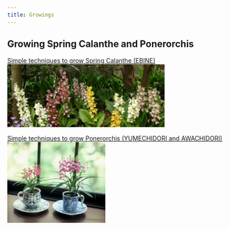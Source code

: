 ```yaml
---
title: Growings
---
```

## Growing Spring Calanthe and Ponerorchis
<a href="growings/calanthe/growings_tech_to_grow_calanthe_for_beginner">Simple techniques to grow Spring Calanthe (EBINE)<br />
<img src="/assets/images/growings_iikanzi.jpg" width="361" height="144" alt="Simple techniques to grow Spring Calanthe (EBINE) - Ranyuen" /></a>

<a href="growings/ponerorchis/growings_tech_to_grow_ponerorchis_01_for_beginner">Simple techniques to grow Ponerorchis (YUMECHIDORI and AWACHIDORI)<br />
<img src="/assets/images/growings_b1.jpg" width="225" height="185" alt="Simple techniques to grow Ponerorchis (YUMECHIDORI and AWACHIDORI) - Ranyuen"></a>

